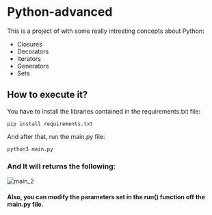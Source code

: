 # Python-advanced
This is a project of with some really intresting concepts about Python:
* Closures
* Decorators
* Iterators
* Generators
* Sets

## How to execute it?
You have to install the libraries contained in the requirements.txt file:

`pip install requirements.txt`

And after that,  run the main.py file:

`python3 main.py`

### And It will returns the following:

![main_2](https://user-images.githubusercontent.com/71539596/132393121-40ea432e-a96a-4563-9c85-b0184fb12002.png)

#### Also, you can modify the parameters set in the run() function off the main.py file.




